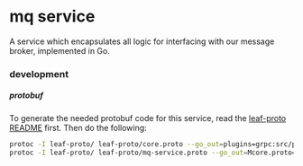 mq service
==========
A service which encapsulates all logic for interfacing with our message broker, implemented in Go.

### development
##### protobuf
To generate the needed protobuf code for this service, read the [leaf-proto README](https://gitlab.com/project-leaf/leaf-proto) first. Then do the following:
```bash
protoc -I leaf-proto/ leaf-proto/core.proto --go_out=plugins=grpc:src/proto/core
protoc -I leaf-proto/ leaf-proto/mq-service.proto --go_out=Mcore.proto=gitlab.com/project-leaf/mq-service-go/src/proto/core,plugins=grpc:src/proto/mq
```

